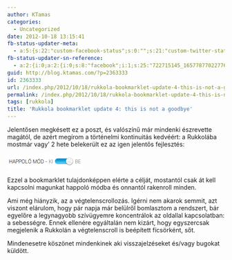```yaml
---
author: KTamas
categories:
  - Uncategorized
date: 2012-10-18 13:15:41
fb-status-updater-meta:
  - a:5:{s:22:"custom-facebook-status";s:0:"";s:21:"custom-twitter-status";s:0:"";s:7:"fb-push";s:1:"1";s:7:"tw-push";s:1:"1";s:4:"push";s:1:"1";}
fb-status-updater-sn-reference:
  - a:2:{i:0;a:2:{i:0;s:8:"facebook";i:1;s:25:"722715145_165778770227764";}i:1;a:2:{i:0;s:7:"twitter";i:1;s:19:"2.5888911105683E+17";}}
guid: http://blog.ktamas.com/?p=2363333
id: 2363333
url: /index.php/2012/10/18/rukkola-bookmarklet-update-4-this-is-not-a-goodbye/
permalink: /index.php/2012/10/18/rukkola-bookmarklet-update-4-this-is-not-a-goodbye/
tags: [rukkola]
title: 'Rukkola bookmarklet update 4: this is not a goodbye'
---
```


Jelentősen megkésett ez a poszt, és valószínű már mindenki észrevette magától, de azért megírom a történelmi kontinuitás kedvéért: a Rukkolába mostmár vagy&#8217; 2 hete belekerült ez az igen jelentős fejlesztés:

[<img class="aligncenter size-full wp-image-2363334" title="happolo mod" src="/wp-content/uploads/2012/10/6q.png" alt="" width="174" height="35" />](/wp-content/uploads/2012/10/6q.png)

Ezzel a bookmarklet tulajdonképpen elérte a célját, mostantól csak át kell kapcsolni magunkat happoló módba és onnantól rakenroll minden.

Ami még hiányzik, az a végtelenscrollozás. Igérni nem akarok semmit, azt viszont elárulom, hogy pár napja már belülről bomlasztom a rendszert, bár egyelőre a legynagyobb szívügyemre koncentrálok az oldallal kapcsolatban: a sebességre. Ennek ellenére egyáltalán nem kizárt, hogy egyszercsak megjelenik a Rukkolán a végtelenscroll is beépített fícsörként, sőt.

Mindenesetre köszönet mindenkinek aki visszajelzéseket és/vagy bugokat küldött.
